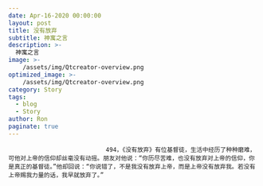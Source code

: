 ```yaml
---
date: Apr-16-2020 00:00:00
layout: post
title: 没有放弃
subtitle: 神寓之言
description: >-
  神寓之言
image: >-
    /assets/img/Qtcreator-overview.png
optimized_image: >-
    /assets/img/Qtcreator-overview.png
category: Story
tags:
  - blog
  - Story
author: Ron
paginate: true
---
```


							　　494，《没有放弃》有位基督徒，生活中经历了种种磨难，可他对上帝的信仰却丝毫没有动摇。朋友对他说：“你历尽苦难，也没有放弃对上帝的信仰，你是真正的基督徒。”他却回说：“你说错了，不是我没有放弃上帝，而是上帝没有放弃我。若没有上帝赐我力量的话，我早就放弃了。”
							
							
						